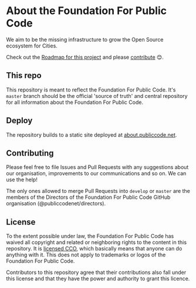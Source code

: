 # About the Foundation For Public Code

We aim to be the missing infrastructure to grow the Open Source ecosystem for Cities.

Check out the [Roadmap for this project](https://github.com/publiccodenet/about/projects/1) and please [contribute](#contributing) 😊.

## This repo

This repository is meant to reflect the Foundation For Public Code.
It's `master` branch should be the official 'source of truth' and central repository for all information about the Foundation For Public Code.

## Deploy

The repository builds to a static site deployed at [about.publiccode.net](http://about.publiccode.net/).

## Contributing

Please feel free to file Issues and Pull Requests with any suggestions about our organisation, improvements to our communications and so on. We can use the help!

The only ones allowed to merge Pull Requests into `develop` or `master` are the members of the Directors of the Foundation For Public Code GitHub organisation (@publiccodenet/directors).

## License

To the extent possible under law, the Foundation For Public Code has waived all copyright and related or neighboring rights to the content in this repository. It is [licensed CCO](https://creativecommons.org/publicdomain/zero/1.0/), which basically means that anyone can do anything with it. This does not apply to trademarks or logos of the Foundation For Public Code.

Contributors to this repository agree that their contributions also fall under this license and that they have the power and authority to grant this licence.
